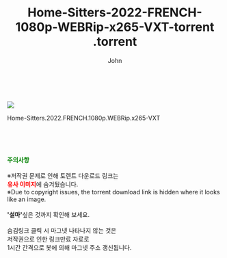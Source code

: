 ﻿---
layout: post
title:  "                   Home-Sitters-2022-FRENCH-1080p-WEBRip-x265-VXT-torrent                .torrent"
author: John
categories: [ 영화 ]
tags: [  ]
image: https://torrentrj57.com/uploadfile/full/6ee7ba7ba65e41fda5e8b314c9cd96fcdf444d9c.jpg 
description: "                   Home-Sitters-2022-FRENCH-1080p-WEBRip-x265-VXT-torrent                 torrent 정보 공유"
toc: true
toc_sticky: true
---

<br>
<p><img src="https://torrentrj57.com/uploadfile/full/6ee7ba7ba65e41fda5e8b314c9cd96fcdf444d9c.jpg"/></p>
 Home-Sitters.2022.FRENCH.1080p.WEBRip.x265-VXT  
    
<br><br><br>
<p data-ke-size="size16"><b><span style="color: green;">주의사항</span></b><br /><br />※저작권 문제로 인해 토렌트 다운로드 링크는<br /><b><span style="color: red;">유사 이미지</span></b>에 숨겨뒀습니다.<br />※Due to copyright issues, the torrent download link is hidden where it looks like an image.<br /><br /><b>'설마'</b>싶은 것까지 확인해 보세요.<br /><br />숨김링크 클릭 시 마그넷 나타나지 않는 것은<br />저작권으로 인한 링크만료 자료로<br />1시간 간격으로 봇에 의해 마그넷 주소 갱신됩니다.</p>
